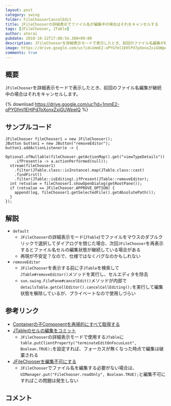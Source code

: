 ```yaml
---
layout: post
category: swing
folder: FileChooserCancelEdit
title: JFileChooserの詳細表示でファイル名が編集中の場合はそれをキャンセルする
tags: [JFileChooser, JTable]
author: aterai
pubdate: 2018-10-22T17:08:54.308+09:00
description: JFileChooserを詳細表示モードで表示したとき、前回のファイル名編集が継続中の場合はそれをキャンセルします。
image: https://drive.google.com/uc?id=1mmE2-oPYGfml1EHlPd7pXonxZxiGUWpelQ
comments: true
---
```

## 概要
`JFileChooser`を詳細表示モードで表示したとき、前回のファイル名編集が継続中の場合はそれをキャンセルします。

{% download https://drive.google.com/uc?id=1mmE2-oPYGfml1EHlPd7pXonxZxiGUWpelQ %}

## サンプルコード
<pre class="prettyprint"><code>JFileChooser fileChooser1 = new JFileChooser();
JButton button1 = new JButton("removeEditor");
button1.addActionListener(e -&gt; {
  Optional.ofNullable(fileChooser.getActionMap().get("viewTypeDetails"))
    .ifPresent(a -&gt; a.actionPerformed(null));
  stream(fileChooser1)
    .filter(JTable.class::isInstance).map(JTable.class::cast)
    .findFirst()
    .filter(JTable::isEditing).ifPresent(JTable::removeEditor);
  int retvalue = fileChooser1.showOpenDialog(getRootPane());
  if (retvalue == JFileChooser.APPROVE_OPTION) {
    append(log, fileChooser1.getSelectedFile().getAbsolutePath());
  }
});
</code></pre>

## 解説
- `default`
    - `JFileChooser`の詳細表示モード(`JTable`)でファイルをマウスのダブルクリックで選択してダイアログを閉じた場合、次回`JFileChooser`を再表示するとファイル名セルの編集状態が継続している場合がある
    - 再現が不安定？なので、仕様ではなくバグなのかもしれない
- `removeEditor`
    - `JFileChooser`を表示する前に子`JTable`を検索して`JTable#removeEditor()`メソッドを実行し、セルエディタを除去
    - `sun.swing.FilePane#cancelEdit()`メソッドが内部で`detailsTable.getCellEditor().cancelCellEditing();`を実行して編集状態を解除しているが、プライベートなので使用しづらい

<!-- dummy comment line for breaking list -->

## 参考リンク
- [Containerの子Componentを再帰的にすべて取得する](https://ateraimemo.com/Swing/GetComponentsRecursively.html)
- [JTableのセルの編集をコミット](https://ateraimemo.com/Swing/TerminateEdit.html)
    - `JFileChooser`の詳細表示モードで使用する`JTable`に`table.putClientProperty("terminateEditOnFocusLost", Boolean.TRUE);`を設定すれば、フォーカスが無くなった時点で編集は破棄される
- [JFileChooserを編集不可にする](https://ateraimemo.com/Swing/ROFileChooser.html)
    - `JFileChooser`でファイル名を編集する必要がない場合は、`UIManager.put("FileChooser.readOnly", Boolean.TRUE);`と編集不可にすればこの問題は発生しない

<!-- dummy comment line for breaking list -->

## コメント
